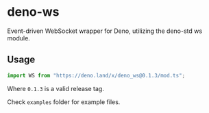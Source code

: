# deno-ws

Event-driven WebSocket wrapper for Deno, utilizing the deno-std ws module.

## Usage

```ts
import WS from "https://deno.land/x/deno_ws@0.1.3/mod.ts";
```

Where `0.1.3` is a valid release tag.

Check `examples` folder for example files.
